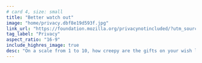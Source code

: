 ```yaml
---
# card 4, size: small
title: "Better watch out"
image: "home/privacy.dbf8e19d593f.jpg"
link_url: "https://foundation.mozilla.org/privacynotincluded/?utm_source=www.mozilla.org&utm_medium=referral&utm_campaign=homepage&utm_content=card"
tag_label: "Privacy"
aspect_ratio: "16-9"
include_highres_image: true
desc: "On a scale from 1 to 10, how creepy are the gifts on your wish list this year?"
---
```

